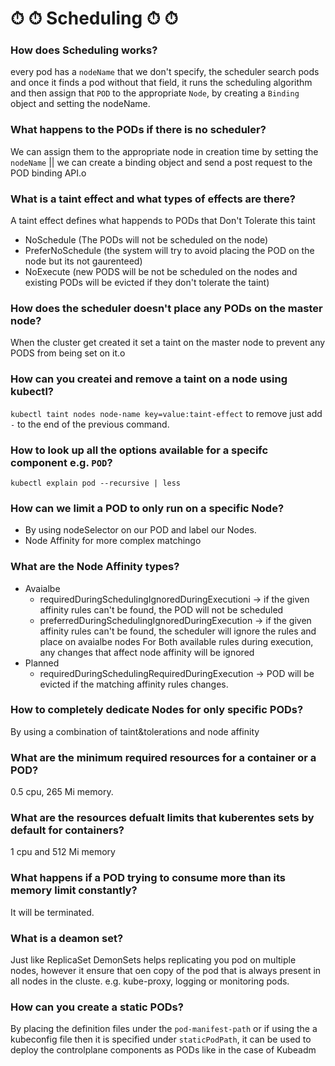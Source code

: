 #  ⏱ ⏱ Scheduling ⏱ ⏱

### How does Scheduling works?
every pod has a `nodeName` that we don't specify, the scheduler search pods and once it finds a pod without that field, it runs the scheduling algorithm and then assign that `POD` to the appropriate `Node`, by creating a `Binding` object and setting the nodeName.

### What happens to the PODs if there is no scheduler?
We can assign them to the appropriate node in creation time by setting the `nodeName` || we can create a binding object and send a post request to the POD binding API.o

### What is a taint effect and what types of effects are there?
A taint effect defines what happends to PODs that Don't Tolerate this taint 
- NoSchedule (The PODs will not be scheduled on the node)
- PreferNoSchedule (the system will try to avoid placing the POD on the node but its not gaurenteed)
- NoExecute (new PODS will be not be scheduled on the nodes and existing PODs will be evicted if they don't tolerate the taint)

### How does the scheduler doesn't place any PODs on the master node?
When the cluster get created it set a taint on the master node to prevent any PODS from being set on it.o

### How can you createi and remove  a taint on a node using kubectl?
`kubectl taint nodes node-name key=value:taint-effect` to remove just add `-` to the end of the previous command.

### How to look up all the options available for a specifc component e.g. `POD`?
`kubectl explain pod --recursive | less `

### How can we limit a POD to only run on a specific Node?
- By using nodeSelector on our POD and label our Nodes.
- Node Affinity for more complex matchingo

### What are the Node Affinity types?
- Avaialbe
    - requiredDuringSchedulingIgnoredDuringExecutioni -> if the given affinity rules can't be found, the POD will not be scheduled
    - preferredDuringSchedulingIgnoredDuringExecution -> if the given affinity rules can't be found, the scheduler will ignore the rules and place on avaialbe nodes
    For Both available rules during execution, any changes that affect node affinity will be ignored 
- Planned
    - requiredDuringSchedulingRequiredDuringExecution -> POD will be evicted if the matching affinity rules changes.

### How to completely dedicate Nodes for only specific PODs?
By using a combination of taint&tolerations and node affinity

### What are the minimum required resources for a container or a POD?
0.5 cpu, 265 Mi memory.
 
### What are the resources defualt limits that kuberentes sets by default for containers?
1 cpu and 512 Mi memory

### What happens if a POD trying to consume more than its memory limit constantly?
It will be terminated.

### What is a deamon set?
Just like ReplicaSet DemonSets helps replicating you pod on multiple nodes, however it ensure that oen copy of the pod that is always present in all nodes in the cluste.
e.g. kube-proxy, logging or monitoring pods.

### How can you create a static PODs?
By placing the definition files under the `pod-manifest-path` or if using the a kubeconfig file then it is specified under `staticPodPath`, it can be used to deploy the controlplane components as PODs like in the case of Kubeadm  
